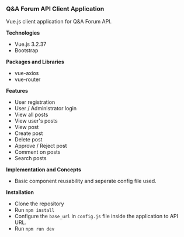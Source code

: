 ### Q&A Forum API Client Application

Vue.js client application for Q&A Forum API.

**Technologies**
- Vue.js 3.2.37
- Bootstrap

**Packages and Libraries**
- vue-axios
- vue-router

**Features**
- User registration
- User / Administrator login
- View all posts
- View user's posts
- View post
- Create post
- Delete post
- Approve / Reject post
- Comment on posts
- Search posts

**Implementation and Concepts**
- Basic component reusability and seperate config file used.

**Installation**
- Clone the repository
- Run `npm install`
- Configure the `base_url` in `config.js` file inside the application to API URL.
- Run `npm run dev`
